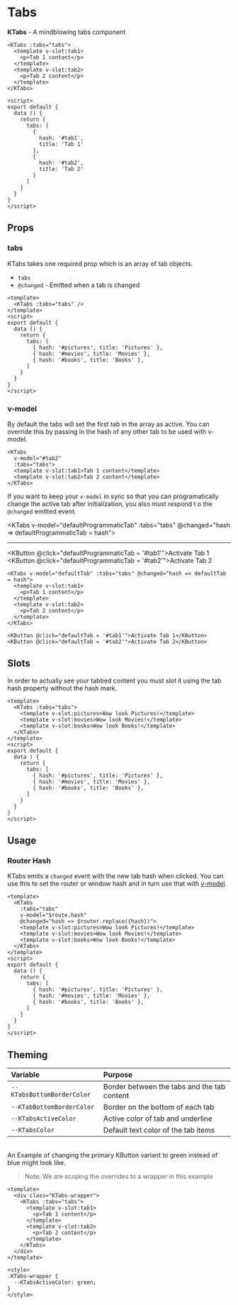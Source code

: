 # Tabs

**KTabs** - A mindblowing tabs component
<KTabs :tabs="tabs">
  <template v-slot:tab1>
    <p>Tab 1 content</p>
  </template>
  <template v-slot:tab2>
    <p>Tab 2 content</p>
  </template>
</KTabs>

```vue
<KTabs :tabs="tabs">
  <template v-slot:tab1>
    <p>Tab 1 content</p>
  </template>
  <template v-slot:tab2>
    <p>Tab 2 content</p>
  </template>
</KTabs>

<script>
export default {
  data () {
    return {
      tabs: [
        {
          hash: '#tab1',
          title: 'Tab 1'
        },
        {
          hash: '#tab2',
          title: 'Tab 2'
        }
      ]
    }
  }
}
</script>
```

## Props

### tabs

KTabs takes one required prop which is an array of tab objects.

- `tabs`
- `@changed` - Emitted when a tab is changed

```vue
<template>
  <KTabs :tabs="tabs" />
</template>
<script>
export default {
  data () {
    return {
      tabs: [
        { hash: '#pictures', title: 'Pictures' },
        { hash: '#movies', title: 'Movies' },
        { hash: '#books', title: 'Books' },
      ]
    }
  }
}
</script>
```

### v-model

By default the tabs will set the first tab in the array as active. You can override this by passing in the hash of any other tab to be used with v-model.

<KTabs v-model="defaultTab" :tabs="tabs">
  <template v-slot:tab1>
    <p>Tab 1 content</p>
  </template>
  <template v-slot:tab2>
    <p>Tab 2 content</p>
  </template>
</KTabs>

```vue
<KTabs
  v-model="#tab2"
  :tabs="tabs">
  <template v-slot:tab1>Tab 1 content</template>
  <template v-slot:tab2>Tab 2 content</template>
</KTabs>
```

If you want to keep your `v-model` in sync so that you can programatically change the active tab after initialization, you also must respond t o the `@changed` emitted event.

<KTabs v-model="defaultProgrammaticTab" :tabs="tabs" @changed="hash => defaultProgrammaticTab = hash">
  <template v-slot:tab1>
    <p>Tab 1 content</p>
  </template>
  <template v-slot:tab2>
    <p>Tab 2 content</p>
  </template>
</KTabs>

<hr />

<KButton @click="defaultProgrammaticTab = '#tab1'">Activate Tab 1</KButton>
<KButton @click="defaultProgrammaticTab = '#tab2'">Activate Tab 2</KButton>

```vue
<KTabs v-model="defaultTab" :tabs="tabs" @changed="hash => defaultTab = hash">
  <template v-slot:tab1>
    <p>Tab 1 content</p>
  </template>
  <template v-slot:tab2>
    <p>Tab 2 content</p>
  </template>
</KTabs>

<KButton @click="defaultTab = '#tab1'">Activate Tab 1</KButton>
<KButton @click="defaultTab = '#tab2'">Activate Tab 2</KButton>
```

## Slots

In order to actually see your tabbed content you must slot it using the tab hash property without the hash mark.

<KTabs :tabs="slottedTabs">
  <template v-slot:pictures>
    <p>Wow look Pictures!</p>
  </template>
  <template v-slot:movies>
    <p>Wow look Movies!</p>
  </template>
  <template v-slot:books>
    <p>Wow look Books!</p>
  </template>
</KTabs>

```vue
<template>
  <KTabs :tabs="tabs">
    <template v-slot:pictures>Wow look Pictures!</template>
    <template v-slot:movies>Wow look Movies!</template>
    <template v-slot:books>Wow look Books!</template>
  </KTabs>
</template>
<script>
export default {
  data ) {
    return {
      tabs: [
        { hash: '#pictures', title: 'Pictures' },
        { hash: '#movies', title: 'Movies' },
        { hash: '#books', title: 'Books' },
      ]
    }
  }
}
</script>
```

## Usage

### Router Hash

KTabs emits a `changed` event with the new tab hash when clicked. You can use this to set the router or window hash and in turn use that with [v-model](#v-model).

```vue
<template>
  <KTabs
    :tabs="tabs"
    v-model="$route.hash"
    @changed="hash => $router.replace({hash})">
    <template v-slot:pictures>Wow look Pictures!</template>
    <template v-slot:movies>Wow look Movies!</template>
    <template v-slot:books>Wow look Books!</template>
  </KTabs>
</template>
<script>
export default {
  data () {
    return {
      tabs: [
        { hash: '#pictures', title: 'Pictures' },
        { hash: '#movies', title: 'Movies' },
        { hash: '#books', title: 'Books' },
      ]
    }
  }
}
</script>
```

## Theming

| Variable | Purpose
|:-------- |:-------
| `--KTabsBottomBorderColor`| Border between the tabs and the tab content
| `--KTabBottomBorderColor`| Border on the bottom of each tab
| `--KTabsActiveColor`| Active color of tab and underline
| `--KTabsColor`| Default text color of the tab items

\
An Example of changing the primary KButton variant to green instead of blue might
look like.
> Note: We are scoping the overrides to a wrapper in this example

<template>
  <div class="KTabs-wrapper">
    <KTabs :tabs="tabs">
      <template v-slot:tab1>
        <p>Tab 1 content</p>
      </template>
      <template v-slot:tab2>
        <p>Tab 2 content</p>
      </template>
    </KTabs>
  </div>
</template>

```vue
<template>
  <div class="KTabs-wrapper">
    <KTabs :tabs="tabs">
      <template v-slot:tab1>
        <p>Tab 1 content</p>
      </template>
      <template v-slot:tab2>
        <p>Tab 2 content</p>
      </template>
    </KTabs>
  </div>
</template>

<style>
.KTabs-wrapper {
  --KTabsActiveColor: green;
}
</style>
```

<script>
export default {
  data() {
    return {
      defaultTab: '#tab2',
      defaultProgrammaticTab: '#tab2',
      tabs: [
        {
          hash: '#tab1',
          title: 'Tab 1'
        },
        {
          hash: '#tab2',
          title: 'Tab 2'
        }
      ],
      slottedTabs: [
        { hash: '#pictures', title: 'Pictures' },
        { hash: '#movies', title: 'Movies' },
        { hash: '#books', title: 'Books' },
      ],
    }
  }
}
</script>

<style lang="scss">
.KTabs-wrapper {
  --KTabsActiveColor: green;
}
</style>
